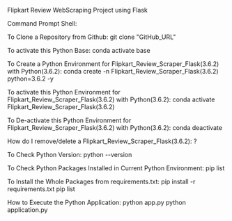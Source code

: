 Flipkart Review WebScraping Project using Flask

Command Prompt Shell:

To Clone a Repository from Github:
git clone "GitHub_URL"

To activate this Python Base:
conda activate base

To Create a Python Environment for Flipkart_Review_Scraper_Flask(3.6.2) with Python(3.6.2):
conda create -n Flipkart_Review_Scraper_Flask(3.6.2) python=3.6.2 -y

To activate this Python Environment for Flipkart_Review_Scraper_Flask(3.6.2) with Python(3.6.2):
conda activate Flipkart_Review_Scraper_Flask(3.6.2)

To De-activate this Python Environment for Flipkart_Review_Scraper_Flask(3.6.2) with Python(3.6.2):
conda deactivate

How do I remove/delete a Flipkart_Review_Scraper_Flask(3.6.2):
?

To Check Python Version:
python --version

To Check Python Packages Installed in Current Python Environment:
pip list

To Install the Whole Packages from requirements.txt:
pip install -r requirements.txt
pip list

How to Execute the Python Application:
python app.py
python application.py
